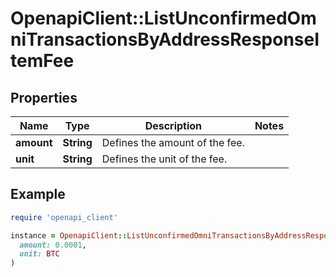 # OpenapiClient::ListUnconfirmedOmniTransactionsByAddressResponseItemFee

## Properties

| Name | Type | Description | Notes |
| ---- | ---- | ----------- | ----- |
| **amount** | **String** | Defines the amount of the fee. |  |
| **unit** | **String** | Defines the unit of the fee. |  |

## Example

```ruby
require 'openapi_client'

instance = OpenapiClient::ListUnconfirmedOmniTransactionsByAddressResponseItemFee.new(
  amount: 0.0001,
  unit: BTC
)
```

